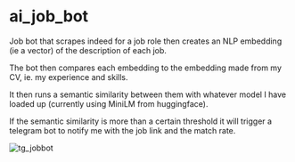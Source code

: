 # ai_job_bot

Job bot that scrapes indeed for a job role then creates an NLP embedding (ie a vector) of the description of each job.

The bot then compares each embedding to the embedding made from my CV, ie. my experience and skills.

It then runs a semantic similarity between them with whatever model I have loaded up (currently using MiniLM from huggingface).

If the semantic similarity is more than a certain threshold it will trigger a telegram bot to notify me with the job link and the match rate.

![tg_jobbot](https://github.com/0xFpf/ai_job_bot/assets/74162889/1f8b646d-edfe-4583-b3ee-d909ca8c9e92)
